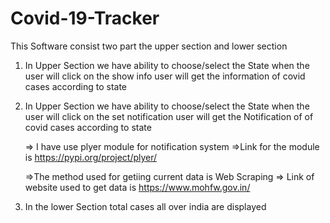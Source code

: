# Covid-19-Tracker

This Software consist two part the upper section and lower section
1) In Upper Section we have ability to choose/select the State
    when the user will click on the show info user will get the information of covid cases
    according to state
    
2) In Upper Section we have ability to choose/select the State
    when the user will click on the set notification user will get the Notification
    of  of covid cases according to state
    
    => I have use plyer  module for notification system
    =>Link for the module is https://pypi.org/project/plyer/
    
    =>The method used for getiing current data is Web Scraping
    => Link of website used to get data  is   https://www.mohfw.gov.in/
    
3) In the lower Section total cases all over india are displayed
